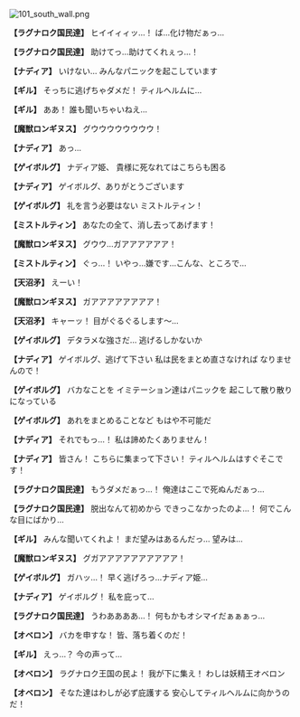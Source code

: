 
![101_south_wall.png](../images/backgrounds/101_south_wall.png)

**【ラグナロク国民達】**
ヒイイィィッ…！
ば…化け物だぁっ…

**【ラグナロク国民達】**
助けてっ…助けてくれぇっ…！

**【ナディア】**
いけない…
みんなパニックを起こしています

**【ギル】**
そっちに逃げちゃダメだ！
ティルヘルムに…

**【ギル】**
ああ！
誰も聞いちゃいねえ…

**【魔獣ロンギヌス】**
グウウウウウウウウ！

**【ナディア】**
あっ…

**【ゲイボルグ】**
ナディア姫、
貴様に死なれてはこちらも困る

**【ナディア】**
ゲイボルグ、ありがとうございます

**【ゲイボルグ】**
礼を言う必要はない
ミストルティン！

**【ミストルティン】**
あなたの全て、消し去ってあげます！

**【魔獣ロンギヌス】**
グウウ…ガアアアアアア！

**【ミストルティン】**
ぐっ…！
いやっ…嫌です…こんな、ところで…

**【天沼矛】**
えーい！

**【魔獣ロンギヌス】**
ガアアアアアアアア！

**【天沼矛】**
キャーッ！
目がぐるぐるします～…

**【ゲイボルグ】**
デタラメな強さだ…
逃げるしかないか

**【ナディア】**
ゲイボルグ、逃げて下さい
私は民をまとめ直さなければ
なりませんので！

**【ゲイボルグ】**
バカなことを
イミテーション達はパニックを
起こして散り散りになっている

**【ゲイボルグ】**
あれをまとめることなど
もはや不可能だ

**【ナディア】**
それでもっ…！
私は諦めたくありません！

**【ナディア】**
皆さん！
こちらに集まって下さい！
ティルヘルムはすぐそこです！

**【ラグナロク国民達】**
もうダメだぁっ…！
俺達はここで死ぬんだぁっ…

**【ラグナロク国民達】**
脱出なんて初めから
できっこなかったのよ…！
何でこんな目にばかり…

**【ギル】**
みんな聞いてくれよ！
まだ望みはあるんだっ…
望みは…

**【魔獣ロンギヌス】**
グガアアアアアアアアアア！

**【ゲイボルグ】**
ガハッ…！
早く逃げろっ…ナディア姫…

**【ナディア】**
ゲイボルグ！
私を庇って…

**【ラグナロク国民達】**
うわああああ…！
何もかもオシマイだぁぁぁっ…

**【オベロン】**
バカを申すな！
皆、落ち着くのだ！

**【ギル】**
えっ…？
今の声って…

**【オベロン】**
ラグナロク王国の民よ！
我が下に集え！
わしは妖精王オベロン

**【オベロン】**
そなた達はわしが必ず庇護する
安心してティルヘルムに向かうのだ！
